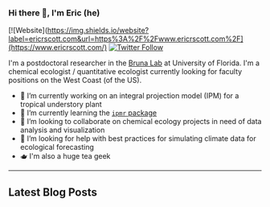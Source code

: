 ### Hi there 👋, I'm Eric (he)

[![Website](https://img.shields.io/website?label=ericrscott.com&url=https%3A%2F%2Fwww.ericrscott.com%2F](https://www.ericrscott.com/)
[![Twitter Follow](https://img.shields.io/twitter/follow/LeafyEricScott?style=social)](https://twitter.com/intent/follow?original_referer=https%3A%2F%2Fgithub.com%2FAariq&screen_name=LeafyEricScott)

I'm a postdoctoral researcher in the [Bruna Lab](https://github.com/BrunaLab) at University of Florida. I'm a chemical ecologist / quantitative ecologist currently looking for faculty positions on the West Coast (of the US).

- 🔭 I’m currently working on an integral projection model (IPM) for a tropical understory plant
- 🌱 I’m currently learning the [`ipmr` package](https://github.com/levisc8/ipmr)
- 👯 I’m looking to collaborate on chemical ecology projects in need of data analysis and visualization
- 🤔 I’m looking for help with best practices for simulating climate data for ecological forecasting
- 🫖 I'm also a huge tea geek

--------------------

## Latest Blog Posts

<!-- BLOG-POST-LIST:START -->
<!-- BLOG-POST-LIST:END -->

